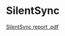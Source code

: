 # SilentSync
[SilentSync report .pdf](https://github.com/pemsherpa/SilentSync/files/15277614/SilentSync.report.pdf)
